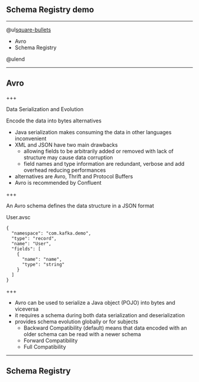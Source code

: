 ## Schema Registry demo

---

@ul[square-bullets](false)

- Avro
- Schema Registry

@ulend

---

## Avro

+++

Data Serialization and Evolution

Encode the data into bytes alternatives

* Java serialization makes consuming the data in other languages inconvenient
* XML and JSON have two main drawbacks
  - allowing fields to be arbitrarily added or removed with lack of structure may cause data corruption
  - field names and type information are redundant, verbose and add overhead reducing performances
* alternatives are Avro, Thrift and Protocol Buffers
* Avro is recommended by Confluent

+++

An Avro schema defines the data structure in a JSON format

User.avsc
```
{
  "namespace": "com.kafka.demo",
  "type": "record",
  "name": "User",
  "fields": [
    {
      "name": "name",
      "type": "string"
    }
  ]
}
```

+++

* Avro can be used to serialize a Java object (POJO) into bytes and viceversa
* it requires a schema during both data serialization and deserialization
* provides schema evolution globally or for subjects
  - Backward Compatibility (default) means that data encoded with an older schema can be read with a newer schema
  - Forward Compatibility
  - Full Compatibility

---

## Schema Registry
